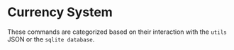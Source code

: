 # Currency System

These commands are categorized based on their interaction with the `utils` JSON or the `sqlite database`.

